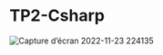 # TP2-Csharp

![Capture d’écran 2022-11-23 224135](https://user-images.githubusercontent.com/116494217/203658035-39b52714-78ef-4f50-9b80-8b59414b9c6c.png)
